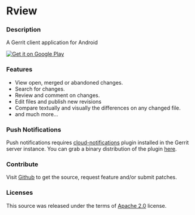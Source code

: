Rview
=====

### Description

A Gerrit client application  for Android

[![Get it on Google Play](https://play.google.com/intl/en_us/badges/images/generic/en_badge_web_generic.png)](https://play.google.com/store/apps/details?id=com.ruesga.rview "Get it on Google Play")


### Features

* View open, merged or abandoned changes.
* Search for changes.
* Review and comment on changes.
* Edit files and publish new revisions
* Compare textually and visually the differences on any changed file.
* and much more...


### Push Notifications

Push notifications requires [cloud-notifications](https://gerrit.googlesource.com/plugins/cloud-notifications) plugin installed in the Gerrit server instance. You can grab a binary distribution of the plugin [here](https://gerrit-ci.gerritforge.com/job/plugin-cloud-notifications-master/lastStableBuild/).


### Contribute

Visit [Github](https://github.com/jruesga/rview) to get the source, request feature and/or submit patches.


### Licenses

This source was released under the terms of [Apache 2.0](http://www.apache.org/licenses/LICENSE-2.0.html) license.
